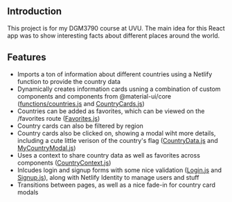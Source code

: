 ## Introduction
This project is for my DGM3790 course at UVU. The main idea for this React app was to show interesting facts about different places around the world. 


## Features
- Imports a ton of information about different countries using a Netlify function to provide the country data
- Dynamically creates information cards usning a combination of custom components and components from @material-ui/core ([functions/countries.js](https://github.com/AmmonRoberts/DGM-3790-final-project/blob/main/netlify/functions/countries.js) and [CountryCards.js](https://github.com/AmmonRoberts/DGM-3790-final-project/blob/main/src/components/CountryCards.js))
- Countries can be added as favorites, which can be viewed on the /favorites route ([Favorites.js](https://github.com/AmmonRoberts/DGM-3790-final-project/blob/main/src/pages/Favorites.js))
- Country cards can also be filtered by region
- Country cards also be clicked on, showing a modal wiht more details, including a cute little verison of the country's flag ([CountryData.js](https://github.com/AmmonRoberts/DGM-3790-final-project/blob/main/src/components/CountryData.js) and [MyCountryModal.js](https://github.com/AmmonRoberts/DGM-3790-final-project/blob/main/src/components/MyCountryModal.js))
- Uses a context to share country data as well as favorites across components ([CountryContext.js](https://github.com/AmmonRoberts/DGM-3790-final-project/blob/main/src/contexts/CountryContext.js))
- Inlcudes login and signup forms with some nice validation ([Login.js](https://github.com/AmmonRoberts/DGM-3790-final-project/blob/main/src/pages/Login.js) and [Signup.js](https://github.com/AmmonRoberts/DGM-3790-final-project/blob/main/src/pages/Signup.js)), along with Netlify Identity to manage users and stuff
- Transitions between pages, as well as a nice fade-in for country card modals
